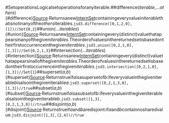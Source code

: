 #SetoperationsLogicalsetoperationsforanyiterable.##difference(*iterable*,...*others*){#difference}[Source](https://github.com/d3/d3-array/blob/main/src/difference.js)·Returnsanew[InternSet](./intern.md#InternSet)containingeveryvaluein*iterable*thatisnotinanyofthe*others*iterables.```jsd3.difference([0,1,2,0],[1])//Set{0,2}```##union(...*iterables*){#union}[Source](https://github.com/d3/d3-array/blob/main/src/union.js)·Returnsanew[InternSet](./intern.md#InternSet)containingevery(distinct)valuethatappearsinanyofthegiven*iterables*.Theorderofvaluesinthereturnedsetisbasedontheirfirstoccurrenceinthegiven*iterables*.```jsd3.union([0,2,1,0],[1,3])//Set{0,2,1,3}```##intersection(...*iterables*){#intersection}[Source](https://github.com/d3/d3-array/blob/main/src/intersection.js)·Returnsanew[InternSet](./intern.md#InternSet)containingevery(distinct)valuethatappearsinallofthegiven*iterables*.Theorderofvaluesinthereturnedsetisbasedontheirfirstoccurrenceinthegiven*iterables*.```jsd3.intersection([0,2,1,0],[1,3])//Set{1}```##superset(*a*,*b*){#superset}[Source](https://github.com/d3/d3-array/blob/main/src/superset.js)·Returnstrueif*a*isasupersetof*b*:ifeveryvalueinthegiveniterable*b*isalsointhegiveniterable*a*.```jsd3.superset([0,2,1,3,0],[1,3])//true```##subset(*a*,*b*){#subset}[Source](https://github.com/d3/d3-array/blob/main/src/subset.js)·Returnstrueif*a*isasubsetof*b*:ifeveryvalueinthegiveniterable*a*isalsointhegiveniterable*b*.```jsd3.subset([1,3],[0,2,1,3,0])//true```##disjoint(*a*,*b*){#disjoint}[Source](https://github.com/d3/d3-array/blob/main/src/disjoint.js)·Returnstrueif*a*and*b*aredisjoint:if*a*and*b*containnosharedvalue.```jsd3.disjoint([1,3],[2,4])//true```